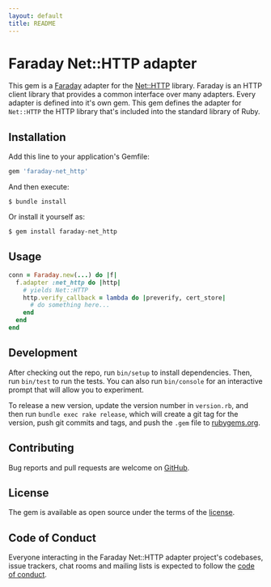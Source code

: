 ```yaml
---
layout: default
title: README
---
```


# Faraday Net::HTTP adapter

This gem is a [Faraday][faraday] adapter for the [Net::HTTP][net-http] library. Faraday is an HTTP client library that provides a common interface over many adapters. Every adapter is defined into it's own gem. This gem defines the adapter for `Net::HTTP` the HTTP library that's included into the standard library of Ruby.

## Installation

Add this line to your application's Gemfile:

```ruby
gem 'faraday-net_http'
```

And then execute:

    $ bundle install

Or install it yourself as:

    $ gem install faraday-net_http

## Usage

```ruby
conn = Faraday.new(...) do |f|
  f.adapter :net_http do |http|
    # yields Net::HTTP
    http.verify_callback = lambda do |preverify, cert_store|
      # do something here...
    end
  end
end
```

## Development

After checking out the repo, run `bin/setup` to install dependencies. Then, run `bin/test` to run the tests. You can also run `bin/console` for an interactive prompt that will allow you to experiment.

To release a new version, update the version number in `version.rb`, and then run `bundle exec rake release`, which will create a git tag for the version, push git commits and tags, and push the `.gem` file to [rubygems.org](rubygems).

## Contributing

Bug reports and pull requests are welcome on [GitHub][repo].

## License

The gem is available as open source under the terms of the [license][license].

## Code of Conduct

Everyone interacting in the Faraday Net::HTTP adapter project's codebases, issue trackers, chat rooms and mailing lists is expected to follow the [code of conduct][code-of-conduct].

[faraday]: https://github.com/lostisland/faraday
[net-http]: https://ruby-doc.org/stdlib-2.7.0/libdoc/net/http/rdoc/Net/HTTP.html
[rubygems]: https://rubygems.org
[repo]: https://github.com/lostisland/faraday-net_http
[license]: https://github.com/lostisland/faraday-net_http/blob/main/LICENSE.md
[code-of-conduct]: https://github.com/lostisland/faraday-net_http/blob/main/CODE_OF_CONDUCT.md
